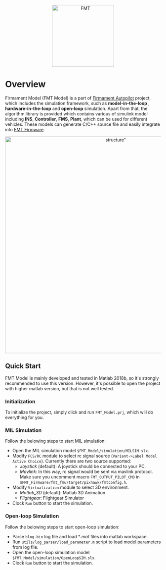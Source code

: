 <p align="center"><img width="200" src="https://github.com/FirmamentPilot/fmt_user_guide_cn/blob/master/figures/logo.png" alt=FMT logo"></p>

# Overview
Firmament Model (FMT Model) is a part of [Firmament Autopilot](https://github.com/FirmamentPilot) project, which includes the simulation framework, such as **model-in-the-loop** , **hardware-in-the-loop** and **open-loop** simulation. Apart from that, the algorithm library is provided which contains various of simulink model including **INS**, **Controller**, **FMS**, **Plant**,  which can be used for different vehicles. These models can generate C/C++ source file and easily integrate into [FMT Firmware](https://github.com/FirmamentPilot/FMT_Firmware).

<p align="center"><img width="700" src="https://github.com/FirmamentPilot/fmt_user_guide_cn/blob/master/fmt_model/architecture/figures/fmt_model.png" alt=structure"></p>

## Quick Start

FMT Model is mainly developed and tested in Matlab 2018b, so it's strongly recommended to use this version. However, it's possible to open the project with higher matlab version, but that is not well tested.

### Initialization

To initialize the project, simply click and run `FMT_Model.prj`, which will do everything for you.

### MIL Simulation

Follow the belowing steps to start MIL simulation:

- Open the MIL simulation model `$FMT_Model/simulation/MILSIM.slx`.
- Modify `FCS/RC` module to select rc signal source (`Variant->Label Model Active Choice`). Currently there are two source supported:
	-  *Joystick* (default): A joystick should be connected to your PC.
	-  *Mavlink*: In this way, rc signal would be sent via mavlink protocol. Make sure you uncomment macro `FMT_OUTPUT_PILOT_CMD` in `$FMT_Firmware/fmt_fmu/target/pixhawk/fmtconfig.h`.
- Modify `Virtualization` module to select 3D environment.
	- *Matlab_3D*  (default): Matlab 3D Animation
	- *Flightgear*: Flightgear Simulator  
- Clock `Run` button to start the simulation.

### Open-loop Simulation

Follow the belowing steps to start open-loop simulation:

- Parse `blog.bin` log file and load **.mat* files into matlab workspace.
- Run `utils/log_parser/load_parameter.m` script to load model parameters from log file.
- Open the open-loop simulation model `$FMT_Model/simulation/OpenLoopSIM.slx`.
- Clock `Run` button to start the simulation.

